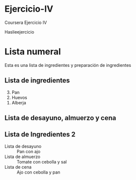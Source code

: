 # Ejercicio-IV
Coursera Ejercicio IV
<html>
  <head>
   <link rel="stylesheet" href="style.css"> Haslieejercicio </link>
  </head>
  
 <body>
    <h1>Lista numeral</h1>
    <p>Esta es una lista de ingredientes y preparación de ingredientes</p>
    <h2>Lista de ingredientes</h2>
    <ol reversed="true"> 
      <li>Pan</li>
      <li>Huevos</li>
      <li>Alberja</li>
    </ol>  
    <h2>Lista de desayuno, almuerzo y cena</h2>
     </ol>
    <h2> Lista de Ingredientes 2</h2>
    <dl> 
      <dt> Lista de desayuno</dt>
      <dd>Pan con ajo</dd>
      <dt>Lista de almuerzo</dt>
      <dd>Tomate con cebolla y sal</dd>
      <dt>Lista de cena</dt>
      <dd>Ajo con cebolla y pan</dd>
    </dl>
      
  </body>
</html>

